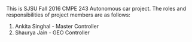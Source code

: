 This is SJSU Fall 2016 CMPE 243 Autonomous car project. The roles and responsibilities of project members are as follows:
1. Ankita Singhal - Master Controller
2. Shaurya Jain - GEO Controller
